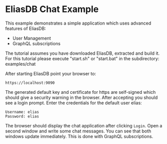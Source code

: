 EliasDB Chat Example
==
This example demonstrates a simple application which uses advanced features of EliasDB:
- User Management
- GraphQL subscriptions

The tutorial assumes you have downloaded EliasDB, extracted and build it. For this tutorial please execute "start.sh" or "start.bat" in the subdirectory: examples/chat

After starting EliasDB point your browser to:
```
https://localhost:9090
```

The generated default key and certificate for https are self-signed which should give a security warning in the browser. After accepting you should see a login prompt. Enter the credentials for the default user elias:
```
Username: elias
Password: elias
```

The browser should display the chat application after clicking `Login`. Open a second window and write some chat messages. You can see that both windows update immediately. This is done with GraphQL subscriptions.
